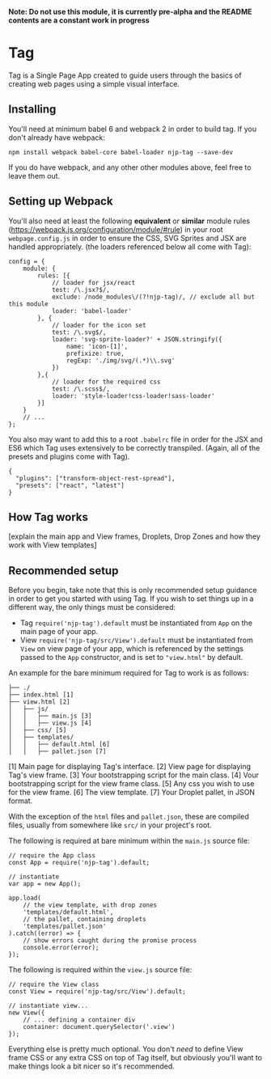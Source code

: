 **Note: Do not use this module, it is currently pre-alpha and the README contents are a constant work in progress**

# Tag
Tag is a Single Page App created to guide users through the basics of creating web pages using a simple visual interface.

## Installing

You'll need at minimum babel 6 and webpack 2 in order to build tag. If you don't already have webpack:

```
npm install webpack babel-core babel-loader njp-tag --save-dev
```

If you do have webpack, and any other other modules above, feel free to leave them out.

## Setting up Webpack

You'll also need at least the following **equivalent** or **similar** module rules (https://webpack.js.org/configuration/module/#rule) in your root `webpage.config.js` in order to ensure the CSS, SVG Sprites and JSX are handled appropriately. (the loaders referenced below all come with Tag):

```
config = {
	module: {
		rules: [{
			// loader for jsx/react
			test: /\.jsx?$/,
			exclude: /node_modules\/(?!njp-tag)/, // exclude all but this module
			loader: 'babel-loader'
		}, {
			// loader for the icon set
			test: /\.svg$/,
			loader: 'svg-sprite-loader?' + JSON.stringify({
				name: 'icon-[1]',
				prefixize: true,
				regExp: './img/svg/(.*)\\.svg'
			})
		},{
			// loader for the required css
			test: /\.scss$/,
			loader: 'style-loader!css-loader!sass-loader'
		}]
	}
	// ...
};
```

You also may want to add this to a root `.babelrc` file in order for the JSX and ES6 which Tag uses extensively to be correctly transpiled. (Again, all of the presets and plugins come with Tag).

```
{
  "plugins": ["transform-object-rest-spread"],
  "presets": ["react", "latest"]
}
```

## How Tag works

[explain the main app and View frames, Droplets, Drop Zones and how they work with View templates]

## Recommended setup

Before you begin, take note that this is only recommended setup guidance in order to get you started with using Tag. If you wish to set things up in a different way, the only things must be considered:

 - Tag `require('njp-tag').default` must be instantiated from `App` on the main page of your app.
 - View `require('njp-tag/src/View').default` must be instantiated from `View` on view page of your app, which is referenced by the settings passed to the `App` constructor, and is set to `"view.html"` by default.

An example for the bare minimum required for Tag to work is as follows:

```
├── ./
├── index.html [1]
├── view.html [2]
│   ├── js/
│   │   ├── main.js [3]
│   │   ├── view.js [4]
│   ├── css/ [5]
│   ├── templates/
│   │   ├── default.html [6]
│   │   ├── pallet.json [7]
```

[1] Main page for displaying Tag's interface.
[2] View page for displaying Tag's view frame.
[3] Your bootstrapping script for the main class.
[4] Vour bootstrapping script for the view frame class.
[5] Any css you wish to use for the view frame.
[6] The view template.
[7] Your Droplet pallet, in JSON format.

With the exception of the `html` files and `pallet.json`, these are compiled files, usually from somewhere like `src/` in your project's root.

The following is required at bare minimum within the `main.js` source file:

```
// require the App class
const App = require('njp-tag').default;

// instantiate
var app = new App();

app.load(
	// the view template, with drop zones
	'templates/default.html',
	// the pallet, containing droplets
	'templates/pallet.json'
).catch((error) => {
	// show errors caught during the promise process
	console.error(error);
});
```

The following is required within the `view.js` source file:

```
// require the View class
const View = require('njp-tag/src/View').default;

// instantiate view...
new View({
	// ... defining a container div
	container: document.querySelector('.view')
});
```

Everything else is pretty much optional. You don't *need* to define View frame CSS or any extra CSS on top of Tag itself, but obviously you'll want to make things look a bit nicer so it's recommended.